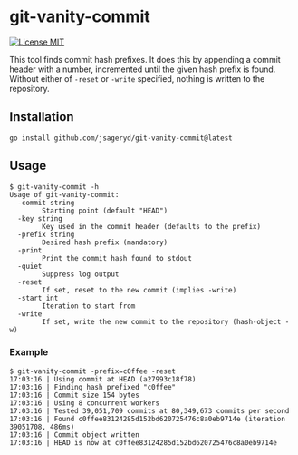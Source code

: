 # git-vanity-commit

[![License MIT](https://img.shields.io/badge/license-MIT-lightgrey.svg?style=flat)](https://github.com/jsageryd/git-vanity-commit/blob/master/LICENSE)

This tool finds commit hash prefixes. It does this by appending a commit header
with a number, incremented until the given hash prefix is found. Without either
of `-reset` or `-write` specified, nothing is written to the repository.

## Installation
```
go install github.com/jsageryd/git-vanity-commit@latest
```

## Usage
```
$ git-vanity-commit -h
Usage of git-vanity-commit:
  -commit string
        Starting point (default "HEAD")
  -key string
        Key used in the commit header (defaults to the prefix)
  -prefix string
        Desired hash prefix (mandatory)
  -print
        Print the commit hash found to stdout
  -quiet
        Suppress log output
  -reset
        If set, reset to the new commit (implies -write)
  -start int
        Iteration to start from
  -write
        If set, write the new commit to the repository (hash-object -w)
```

### Example
```
$ git-vanity-commit -prefix=c0ffee -reset
17:03:16 | Using commit at HEAD (a27993c18f78)
17:03:16 | Finding hash prefixed "c0ffee"
17:03:16 | Commit size 154 bytes
17:03:16 | Using 8 concurrent workers
17:03:16 | Tested 39,051,709 commits at 80,349,673 commits per second
17:03:16 | Found c0ffee83124285d152bd620725476c8a0eb9714e (iteration 39051708, 486ms)
17:03:16 | Commit object written
17:03:16 | HEAD is now at c0ffee83124285d152bd620725476c8a0eb9714e
```
